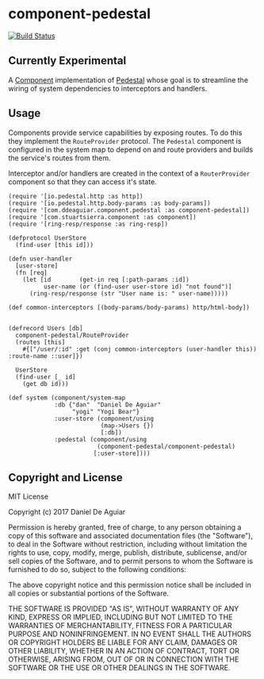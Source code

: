 # component-pedestal

[![Build Status](https://travis-ci.org/ddeaguiar/component-pedestal.svg?branch=master)](https://travis-ci.org/ddeaguiar/component-pedestal)

## Currently Experimental

A [Component](https://github.com/stuartsierra/component)
implementation of [Pedestal](https://github.com/pedestal/pedestal)
 whose goal is to streamline the wiring of system dependencies to
interceptors and handlers.

## Usage

Components provide service capabilities by exposing routes. To do this
they implement the `RouteProvider` protocol. The `Pedestal` component
is configured in the system map to depend on and route providers and
builds the service's routes from them.

Interceptor and/or handlers are created in the context of a
`RouterProvider` component so that they can access it's state.

```
(require '[io.pedestal.http :as http])
(require '[io.pedestal.http.body-params :as body-params])
(require '[com.ddeaguiar.component.pedestal :as component-pedestal])
(require '[com.stuartsierra.component :as component])
(require '[ring-resp/response :as ring-resp])

(defprotocol UserStore
  (find-user [this id]))

(defn user-handler
  [user-store]
  (fn [req]
    (let [id        (get-in req [:path-params :id])
          user-name (or (find-user user-store id) "not found")]
      (ring-resp/response (str "User name is: " user-name)))))

(def common-interceptors [(body-params/body-params) http/html-body])


(defrecord Users [db]
  component-pedestal/RouteProvider
  (routes [this]
    #{["/user/:id" :get (conj common-interceptors (user-handler this)) :route-name ::user]})

  UserStore
  (find-user [_ id]
    (get db id)))

(def system (component/system-map
             :db {"dan"  "Daniel De Aguiar"
                  "yogi" "Yogi Bear"}
             :user-store (component/using
                          (map->Users {})
                          [:db])
             :pedestal (component/using
                         (component-pedestal/component-pedestal)
                        [:user-store])))
```

## Copyright and License

MIT License

Copyright (c) 2017 Daniel De Aguiar

Permission is hereby granted, free of charge, to any person obtaining a copy
of this software and associated documentation files (the "Software"), to deal
in the Software without restriction, including without limitation the rights
to use, copy, modify, merge, publish, distribute, sublicense, and/or sell
copies of the Software, and to permit persons to whom the Software is
furnished to do so, subject to the following conditions:

The above copyright notice and this permission notice shall be included in all
copies or substantial portions of the Software.

THE SOFTWARE IS PROVIDED "AS IS", WITHOUT WARRANTY OF ANY KIND, EXPRESS OR
IMPLIED, INCLUDING BUT NOT LIMITED TO THE WARRANTIES OF MERCHANTABILITY,
FITNESS FOR A PARTICULAR PURPOSE AND NONINFRINGEMENT. IN NO EVENT SHALL THE
AUTHORS OR COPYRIGHT HOLDERS BE LIABLE FOR ANY CLAIM, DAMAGES OR OTHER
LIABILITY, WHETHER IN AN ACTION OF CONTRACT, TORT OR OTHERWISE, ARISING FROM,
OUT OF OR IN CONNECTION WITH THE SOFTWARE OR THE USE OR OTHER DEALINGS IN THE
SOFTWARE.
